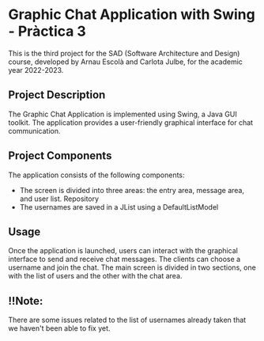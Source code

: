 # Graphic Chat Application with Swing - Pràctica 3
This is the third project for the SAD (Software Architecture and Design) course, developed by Arnau Escolà and Carlota Julbe, for the academic year 2022-2023.

## Project Description
The Graphic Chat Application is implemented using Swing, a Java GUI toolkit. The application provides a user-friendly graphical interface for chat communication.

## Project Components
The application consists of the following components:
- The screen is divided into three areas: the entry area, message area, and user list.
Repository
- The usernames are saved in a JList using a DefaultListModel

## Usage
Once the application is launched, users can interact with the graphical interface to send and receive chat messages. The clients can choose a username and join the chat. The main screen is divided in two sections, one with the list of users and the other with the chat area.


## !!Note:
There are some issues related to the list of usernames already taken that we haven't been able to fix yet. 

